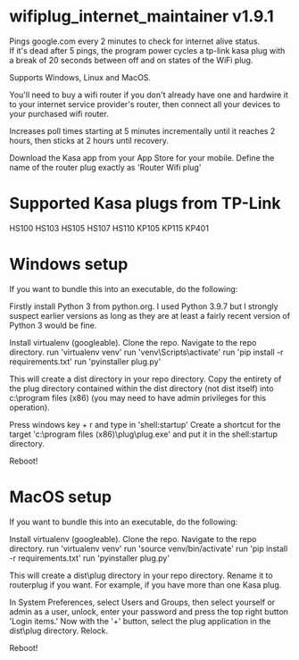 # wifiplug_internet_maintainer v1.9.1
Pings google.com every 2 minutes to check for internet alive status.  
If it's dead after 5 pings, the program power cycles a tp-link kasa plug with a break of 20 seconds between off and on states of the WiFi plug.

Supports Windows, Linux and MacOS.

You'll need to buy a wifi router if you don't already have one and hardwire it to your internet service provider's router, then connect all your devices to your purchased wifi router.

Increases poll times starting at 5 minutes incrementally until it reaches 2 hours, then sticks at 2 hours until recovery.

Download the Kasa app from your App Store for your mobile.  Define the name of the router plug exactly as 'Router Wifi plug'

# Supported Kasa plugs from TP-Link
HS100
HS103
HS105
HS107
HS110
KP105
KP115
KP401

# Windows setup
If you want to bundle this into an executable, do the following:

Firstly install Python 3 from python.org. I used Python 3.9.7 but I strongly suspect earlier versions as long as they are at least a fairly recent version of Python 3 would be fine. 

Install virtualenv (googleable). 
Clone the repo. 
Navigate to the repo directory. 
run 'virtualenv venv' 
run 'venv\Scripts\activate' 
run 'pip install -r requirements.txt' 
run 'pyinstaller plug.py'

This will create a dist directory in your repo directory. 
Copy the entirety of the plug directory contained within the dist directory (not dist itself) into c:\program files (x86) (you may need to have admin privileges for this operation).

Press windows key + r and type in 'shell:startup' Create a shortcut for the target 'c:\program files (x86)\plug\plug.exe' and put it in the shell:startup directory.

Reboot!

# MacOS setup
If you want to bundle this into an executable, do the following:

Install virtualenv (googleable). 
Clone the repo. 
Navigate to the repo directory. 
run 'virtualenv venv' 
run 'source venv/bin/activate' 
run 'pip install -r requirements.txt' 
run 'pyinstaller plug.py'

This will create a dist\plug directory in your repo directory. 
Rename it to routerplug if you want.  For example, if you have more than one Kasa plug.

In System Preferences, select Users and Groups, then select yourself or admin as a user, unlock, enter your password and press the top right button 'Login items.'
Now with the '+' button, select the plug application in the dist\plug directory.  Relock.

Reboot!

